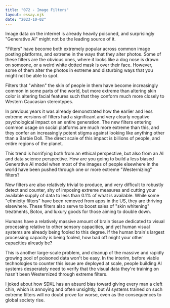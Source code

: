 ```yaml
---
title: "072 - Image Filters"
layout: essay.njk
date: "2023-10-02"
---
```


Image data on the internet is already heavily poisoned, and surprisingly "Generative AI" might not be the leading source of it.

"Filters" have become both extremely popular across common image posting platforms, and extreme in the ways that they alter photos. Some of these filters are the obvious ones, where it looks like a dog nose is drawn on someone, or a weird white dotted mask is over their face. However, some of them alter the photos in extreme and disturbing ways that you might not be able to spot.

Filters that "whiten" the skin of people in them have become increasingly common in some parts of the world, but more extreme than altering skin color is altering facial features such that they conform much more closely to Western Caucasian stereotypes.

In previous years it was already demonstrated how the earlier and less extreme versions of filters had a significant and very clearly negative psychological impact on an entire generation. The new filters entering common usage on social platforms are much more extreme than this, and they confer an increasingly potent stigma against looking like anything other than a Barbie Doll. The direct scale of this impact is billions of people, and entire regions of the planet.

This trend is horrifying both from an ethical perspective, but also from an AI and data science perspective. How are you going to build a less biased Generative AI model when most of the images of people elsewhere in the world have been pushed through one or more extreme "Westernizing" filters?

New filters are also relatively trivial to produce, and very difficult to robustly detect and counter, shy of imposing extreme measures and cutting your available supply of data to less than 0.1% of what is available. While some "ethnicity filters" have been removed from apps in the US, they are thriving elsewhere. These filters also serve to boost sales of "skin whitening" treatments, Botox, and luxury goods for those aiming to double down.

Humans have a relatively massive amount of brain tissue dedicated to visual processing relative to other sensory capacities, and yet human visual systems are already being fooled to this degree. If the human brain's largest processing capacity is being fooled, how bad off might your other capacities already be?

This is another large-scale problem, and cleanup of the massive and rapidly growing pool of poisoned data won't be easy. In the interim, before viable technologies to counter this issue are deployed at scale, people building AI systems desperately need to verify that the visual data they're training on hasn't been Westernized through extreme filters.

I joked about how SDXL has an absurd bias toward giving every man a cleft chin, which is annoying and often unsightly, but AI systems trained on such extreme filters will no doubt prove far worse, even as the consequences to global society rise.